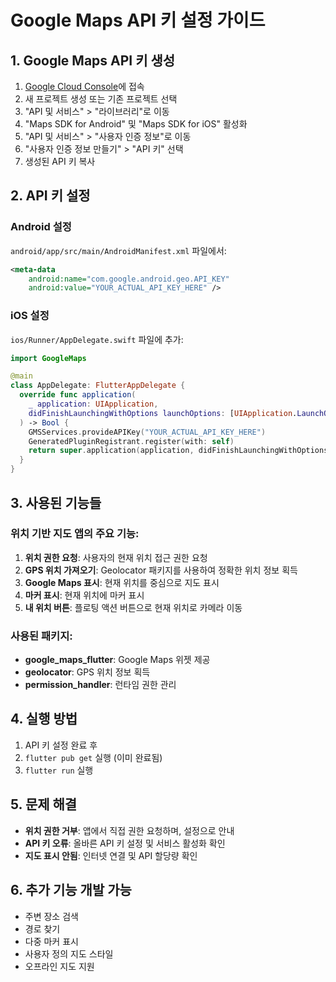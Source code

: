 # Google Maps API 키 설정 가이드

## 1. Google Maps API 키 생성

1. [Google Cloud Console](https://console.cloud.google.com/)에 접속
2. 새 프로젝트 생성 또는 기존 프로젝트 선택
3. "API 및 서비스" > "라이브러리"로 이동
4. "Maps SDK for Android" 및 "Maps SDK for iOS" 활성화
5. "API 및 서비스" > "사용자 인증 정보"로 이동
6. "사용자 인증 정보 만들기" > "API 키" 선택
7. 생성된 API 키 복사

## 2. API 키 설정

### Android 설정
`android/app/src/main/AndroidManifest.xml` 파일에서:
```xml
<meta-data
    android:name="com.google.android.geo.API_KEY"
    android:value="YOUR_ACTUAL_API_KEY_HERE" />
```

### iOS 설정
`ios/Runner/AppDelegate.swift` 파일에 추가:
```swift
import GoogleMaps

@main
class AppDelegate: FlutterAppDelegate {
  override func application(
    _ application: UIApplication,
    didFinishLaunchingWithOptions launchOptions: [UIApplication.LaunchOptionsKey: Any]?
  ) -> Bool {
    GMSServices.provideAPIKey("YOUR_ACTUAL_API_KEY_HERE")
    GeneratedPluginRegistrant.register(with: self)
    return super.application(application, didFinishLaunchingWithOptions: launchOptions)
  }
}
```

## 3. 사용된 기능들

### 위치 기반 지도 앱의 주요 기능:
1. **위치 권한 요청**: 사용자의 현재 위치 접근 권한 요청
2. **GPS 위치 가져오기**: Geolocator 패키지를 사용하여 정확한 위치 정보 획득
3. **Google Maps 표시**: 현재 위치를 중심으로 지도 표시
4. **마커 표시**: 현재 위치에 마커 표시
5. **내 위치 버튼**: 플로팅 액션 버튼으로 현재 위치로 카메라 이동

### 사용된 패키지:
- **google_maps_flutter**: Google Maps 위젯 제공
- **geolocator**: GPS 위치 정보 획득
- **permission_handler**: 런타임 권한 관리

## 4. 실행 방법

1. API 키 설정 완료 후
2. `flutter pub get` 실행 (이미 완료됨)
3. `flutter run` 실행

## 5. 문제 해결

- **위치 권한 거부**: 앱에서 직접 권한 요청하며, 설정으로 안내
- **API 키 오류**: 올바른 API 키 설정 및 서비스 활성화 확인
- **지도 표시 안됨**: 인터넷 연결 및 API 할당량 확인

## 6. 추가 기능 개발 가능

- 주변 장소 검색
- 경로 찾기
- 다중 마커 표시
- 사용자 정의 지도 스타일
- 오프라인 지도 지원
